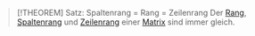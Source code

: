 > [!THEOREM] Satz: Spaltenrang = Rang = Zeilenrang
> Der [Rang](Rang.md), [Spaltenrang](Spaltenraum.md) und [Zeilenrang](Zeilenraum.md) einer [Matrix](../Matrix.md) sind immer gleich.